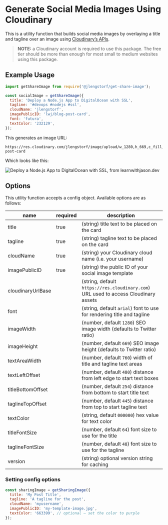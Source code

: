 # Generate Social Media Images Using Cloudinary

This is a utility function that builds social media images by overlaying a title and tagline over an image using [Cloudinary’s APIs](https://cloudinary.com/documentation/image_transformations#adding_text_captions).

> **NOTE:** a Cloudinary account is required to use this package. The free tier should be more than enough for most small to medium websites using this package.

## Example Usage

```js
import getShareImage from require('@jlengstorf/get-share-image');

const socialImage = getShareImage({
  title: 'Deploy a Node.js App to DigitalOcean with SSL',
  tagline: '#devops #nodejs #ssl',
  cloudName: 'jlengstorf',
  imagePublicID: 'lwj/blog-post-card',
  font: 'futura',
  textColor: '232129',
});
```

This generates an image URL:

```text
https://res.cloudinary.com/jlengstorf/image/upload/w_1280,h_669,c_fill,q_auto,f_auto/w_760,c_fit,co_rgb:232129,g_south_west,x_480,y_254,l_text:futura_64:Deploy%20a%20Node.js%20App%20to%20DigitalOcean%20with%20SSL/w_760,c_fit,co_rgb:232129,g_north_west,x_480,y_445,l_text:futura_48:%23devops%20%23nodejs%20%23ssl/lwj/blog-post-card
```

Which looks like this:

![Deploy a Node.js App to DigitalOcean with SSL, from learnwithjason.dev](https://res.cloudinary.com/jlengstorf/image/upload/w_1280,h_669,c_fill,q_auto,f_auto/w_760,c_fit,co_rgb:232129,g_south_west,x_480,y_254,l_text:futura_64:Deploy%20a%20Node.js%20App%20to%20DigitalOcean%20with%20SSL/w_760,c_fit,co_rgb:232129,g_north_west,x_480,y_445,l_text:futura_48:%23devops%20%23nodejs%20%23ssl/lwj/blog-post-card)

## Options

This utility function accepts a config object. Available options are as follows:

| name              | required | description                                                                         |
| ----------------- | -------- | ----------------------------------------------------------------------------------- |
| title             | true     | (string) title text to be placed on the card                                        |
| tagline           | true     | (string) tagline text to be placed on the card                                      |
| cloudName         | true     | (string) your Cloudinary cloud name (i.e. your username)                            |
| imagePublicID     | true     | (string) the public ID of your social image template                                |
| cloudinaryUrlBase |          | (string, default `https://res.cloudinary.com`) URL used to access Cloudinary assets |
| font              |          | (string, default `arial`) font to use for rendering title and tagline               |
| imageWidth        |          | (number, default `1280`) SEO image width (defaults to Twitter ratio)                |
| imageHeight       |          | (number, default `669`) SEO image height (defaults to Twitter ratio)                |
| textAreaWidth     |          | (number, default `760`) width of title and tagline text areas                       |
| textLeftOffset    |          | (number, default `480`) distance from left edge to start text boxes                 |
| titleBottomOffset |          | (number, default `254`) distance from bottom to start title text                    |
| taglineTopOffset  |          | (number, default `445`) distance from top to start tagline text                     |
| textColor         |          | (string, default `000000`) hex value for text color                                 |
| titleFontSize     |          | (number, default `64`) font size to use for the title                               |
| taglineFontSize   |          | (number, default `48`) font size to use for the tagline                             |
| version           |          | (string) optional version string for caching                                        |

### Setting config options

```js
const sharingImage = getSharingImage({
  title: 'My Post Title',
  tagline: 'A tagline for the post',
  cloudName: 'myusername',
  imagePublicID: 'my-template-image.jpg',
  textColor: '663399', // optional — set the color to purple
});
```
